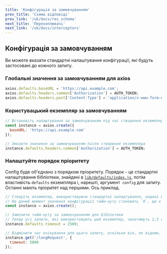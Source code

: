 ```yaml
---
title: 'Конфігурація за замовчуванням'
prev_title: 'Схема відповіді'
prev_link: '/uk/docs/res_schema'
next_title: 'Перехоплювачі'
next_link: '/uk/docs/interceptors'
---
```


## Конфігурація за замовчуванням

Ви можете вказати стандартні налаштування конфігурації, які будуть застосовані до кожного запиту.

### Глобальні значення за замовчуванням для axios

```js
axios.defaults.baseURL = 'https://api.example.com';
axios.defaults.headers.common['Authorization'] = AUTH_TOKEN;
axios.defaults.headers.post['Content-Type'] = 'application/x-www-form-urlencoded';
```

### Користувацький екземпляр за замовчуванням 

```js
// Встановіть налаштування за замовчуванням під час створення екземпляра
const instance = axios.create({
  baseURL: 'https://api.example.com'
});

// Змінити значення за замовчуванням після створення екземпляра
instance.defaults.headers.common['Authorization'] = AUTH_TOKEN;
```

### Налаштуйте порядок пріоритету

Config буде об'єднано з порядком пріоритету. Порядок - це стандартні налаштування бібліотеки, знайдені в [`lib/defaults/index.js`](https://github.com/axios/axios/blob/v1.x/lib/defaults/index.js#L40), потім властивість `defaults` екземпляра і, нарешті, аргумент` config` для запиту. Останні мають пріоритет над першими. Ось приклад.

```js
// Створіть екземпляр, використовуючи стандартні налаштування, надані бібліотекою
// На даний момент значення конфігурації тайм-ауту становить `0`, що є стандартним для бібліотеки
const instance = axios.create();

// Замінити тайм-ауту за замовчуванням для бібліотеки
// Тепер усі запити, які використовують цей екземпляр, чекатимуть 2,5 секунди, перш ніж закінчиться тайм-ауту
instance.defaults.timeout = 2500;

// Відмінити час очікування для цього запиту, оскільки він, як відомо, займає багато часу
instance.get('/longRequest', {
  timeout: 5000
});
```

